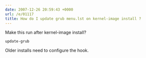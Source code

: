 ```yaml
---
date: 2007-12-26 20:59:43 +0000
url: /e/01117
title: How do I update grub menu.lst on kernel-image install ?
---
```


Make this run after kernel-image install?

	update-grub
Older installs need to configure the hook.

